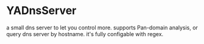 YADnsServer
===========

a small dns server to let you control more. supports  Pan-domain analysis, or query dns server by hostname. it's fully configable with regex.
